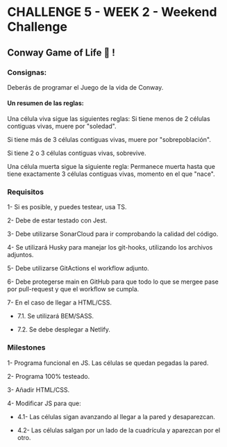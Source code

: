 # CHALLENGE 5 - WEEK 2 - Weekend Challenge

## Conway Game of Life 🦠 !

### Consignas:

Deberás de programar el Juego de la vida de Conway.

#### Un resumen de las reglas:

Una célula viva sigue las siguientes reglas:
Si tiene menos de 2 células contiguas vivas, muere por "soledad".

Si tiene más de 3 células contiguas vivas, muere por "sobrepoblación".

Si tiene 2 o 3 células contiguas vivas, sobrevive.

Una célula muerta sigue la siguiente regla:
Permanece muerta hasta que tiene exactamente 3 células contiguas vivas, momento en el que "nace".

### Requisitos

1- Si es posible, y puedes testear, usa TS.

2- Debe de estar testado con Jest.

3- Debe utilizarse SonarCloud para ir comprobando la calidad del código.

4- Se utilizará Husky para manejar los git-hooks, utilizando los archivos adjuntos.

5- Debe utilizarse GitActions el workflow adjunto.

6- Debe protegerse main en GitHub para que todo lo que se mergee pase por pull-request y que el workflow se cumpla.

7- En el caso de llegar a HTML/CSS.

- 7.1. Se utilizará BEM/SASS.

- 7.2. Se debe desplegar a Netlify.

### Milestones

1- Programa funcional en JS. Las células se quedan pegadas la pared.

2- Programa 100% testeado.

3- Añadir HTML/CSS.

4- Modificar JS para que:

- 4.1- Las células sigan avanzando al llegar a la pared y desaparezcan.

- 4.2- Las células salgan por un lado de la cuadrícula y aparezcan por el otro.

